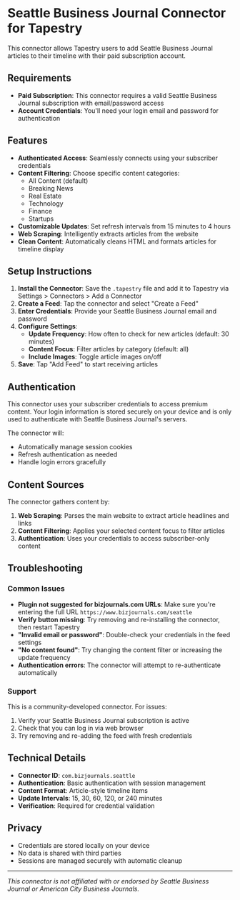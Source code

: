 # Seattle Business Journal Connector for Tapestry

This connector allows Tapestry users to add Seattle Business Journal articles to their timeline with their paid subscription account.

## Requirements

- **Paid Subscription**: This connector requires a valid Seattle Business Journal subscription with email/password access
- **Account Credentials**: You'll need your login email and password for authentication

## Features

- **Authenticated Access**: Seamlessly connects using your subscriber credentials
- **Content Filtering**: Choose specific content categories:
  - All Content (default)
  - Breaking News
  - Real Estate
  - Technology 
  - Finance
  - Startups
- **Customizable Updates**: Set refresh intervals from 15 minutes to 4 hours
- **Web Scraping**: Intelligently extracts articles from the website
- **Clean Content**: Automatically cleans HTML and formats articles for timeline display

## Setup Instructions

1. **Install the Connector**: Save the `.tapestry` file and add it to Tapestry via Settings > Connectors > Add a Connector
2. **Create a Feed**: Tap the connector and select "Create a Feed"
3. **Enter Credentials**: Provide your Seattle Business Journal email and password
4. **Configure Settings**:
   - **Update Frequency**: How often to check for new articles (default: 30 minutes)
   - **Content Focus**: Filter articles by category (default: all)
   - **Include Images**: Toggle article images on/off
5. **Save**: Tap "Add Feed" to start receiving articles

## Authentication

This connector uses your subscriber credentials to access premium content. Your login information is stored securely on your device and is only used to authenticate with Seattle Business Journal's servers.

The connector will:
- Automatically manage session cookies
- Refresh authentication as needed
- Handle login errors gracefully

## Content Sources

The connector gathers content by:

1. **Web Scraping**: Parses the main website to extract article headlines and links
2. **Content Filtering**: Applies your selected content focus to filter articles
3. **Authentication**: Uses your credentials to access subscriber-only content

## Troubleshooting

### Common Issues

- **Plugin not suggested for bizjournals.com URLs**: Make sure you're entering the full URL `https://www.bizjournals.com/seattle`
- **Verify button missing**: Try removing and re-installing the connector, then restart Tapestry
- **"Invalid email or password"**: Double-check your credentials in the feed settings
- **"No content found"**: Try changing the content filter or increasing the update frequency
- **Authentication errors**: The connector will attempt to re-authenticate automatically

### Support

This is a community-developed connector. For issues:
1. Verify your Seattle Business Journal subscription is active
2. Check that you can log in via web browser
3. Try removing and re-adding the feed with fresh credentials

## Technical Details

- **Connector ID**: `com.bizjournals.seattle`
- **Authentication**: Basic authentication with session management
- **Content Format**: Article-style timeline items
- **Update Intervals**: 15, 30, 60, 120, or 240 minutes
- **Verification**: Required for credential validation

## Privacy

- Credentials are stored locally on your device
- No data is shared with third parties
- Sessions are managed securely with automatic cleanup

---

*This connector is not affiliated with or endorsed by Seattle Business Journal or American City Business Journals.* 